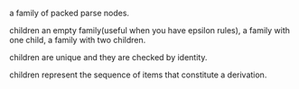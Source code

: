 a family of packed parse nodes.

children 
 	an empty family(useful when you have epsilon rules),
	a family with one child,
	a family with two children.
	
children are unique and they are checked by identity.

children represent  the sequence of items that constitute  a derivation.


	
